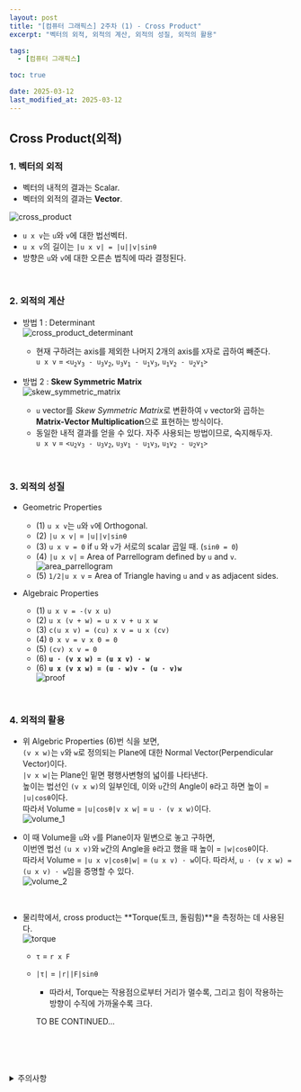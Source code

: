 ```yaml
---
layout: post
title: "[컴퓨터 그래픽스] 2주차 (1) - Cross Product"
excerpt: "벡터의 외적, 외적의 계산, 외적의 성질, 외적의 활용"

tags:
  - [컴퓨터 그래픽스]

toc: true

date: 2025-03-12
last_modified_at: 2025-03-12
---
```

## Cross Product(외적)
### 1. 벡터의 외적
- 벡터의 내적의 결과는 Scalar.
- 벡터의 외적의 결과는 **Vector**.  

![cross_product][def]  
- `u x v`는 `u`와 `v`에 대한 법선벡터.
- `u x v`의 길이는 `|u x v| = |u||v|sinθ`
- 방향은 `u`와 `v`에 대한 오른손 법칙에 따라 결정된다.  

<br>

### 2. 외적의 계산
- 방법 1 : Determinant  
![cross_product_determinant][def2]
  - 현재 구하려는 axis를 제외한 나머지 2개의 axis를 `X`자로 곱하여 빼준다.  
  `u x v` = `<u`<sub>`2`</sub>`v`<sub>`3`</sub>` - u`<sub>`3`</sub>`v`<sub>`2`</sub>, `u`<sub>`3`</sub>`v`<sub>`1`</sub>` - u`<sub>`1`</sub>`v`<sub>`3`</sub>, `u`<sub>`1`</sub>`v`<sub>`2`</sub>` - u`<sub>`2`</sub>`v`<sub>`1`</sub>`>`  


- 방법 2 : **Skew Symmetric Matrix**  
![skew_symmetric_matrix][def3]  
  - `u` vector를 *Skew Symmetric Matrix*로 변환하여 `v` vector와 곱하는 **Matrix-Vector Multiplication**으로 표현하는 방식이다.  
  - 동일한 내적 결과를 얻을 수 있다. 자주 사용되는 방법이므로, 숙지해두자.  
  `u x v` = `<u`<sub>`2`</sub>`v`<sub>`3`</sub>` - u`<sub>`3`</sub>`v`<sub>`2`</sub>, `u`<sub>`3`</sub>`v`<sub>`1`</sub>` - u`<sub>`1`</sub>`v`<sub>`3`</sub>, `u`<sub>`1`</sub>`v`<sub>`2`</sub>` - u`<sub>`2`</sub>`v`<sub>`1`</sub>`>`  

<br>


### 3. 외적의 성질
- Geometric Properties
    - (1) `u x v`는 `u`와 `v`에 Orthogonal.
    - (2) `|u x v|` = `|u||v|sinθ`
    - (3) `u x v = 0` if `u` 와 `v`가 서로의 scalar 곱일 때. (`sinθ = 0`)  
    - (4) `|u x v|` = Area of Parrellogram defined by `u` and `v`.  
    ![area_parrellogram][def4]
    - (5) `1/2|u x v` = Area of Triangle having `u` and `v` as adjacent sides.  

- Algebraic Properties
  - (1) `u x v = -(v x u)`  
  - (2) `u x (v + w) = u x v + u x w`  
  - (3) `c(u x v) = (cu) x v = u x (cv)`
  - (4) `0 x v = v x 0 = 0`  
  - (5) `(cv) x v = 0`  
  - (6) **`u · (v x w) = (u x v) · w`**  
  - (6) **`u x (v x w) = (u · w)v - (u · v)w`**  
  ![proof][def7]

<br>

### 4. 외적의 활용  
- 위 Algebric Properties (6)번 식을 보면,  
`(v x w)`는 `v`와 `w`로 정의되는 Plane에 대한 Normal Vector(Perpendicular Vector)이다.  
`|v x w|`는 Plane인 밑면 평행사변형의 넓이를 나타낸다.  
높이는 법선인 `(v x w)`의 일부인데, 이와 `u`간의 Angle이 `θ`라고 하면 높이 = `|u|cosθ`이다.  
따라서 Volume = `|u|cosθ|v x w|` = `u · (v x w)`이다.  
![volume_1][def6]  

- 이 때 Volume을 `u`와 `v`를 Plane이자 밑변으로 놓고 구하면,  
이번엔 법선 `(u x v)`와 `w`간의 Angle을 `θ`라고 했을 때 높이 = `|w|cosθ`이다.  
따라서 Volume = `|u x v|cosθ|w|` = `(u x v) · w`이다.
따라서, `u · (v x w) = (u x v) · w`임을 증명할 수 있다.  
![volume_2][def5]  

<br>

- 물리학에서, cross product는 **Torque(토크, 돌림힘)**을 측정하는 데 사용된다.  
![torque][def8]  
  - `τ` = `r x F`
  - `|τ|` = `|r||F|sinθ`
    - 따라서, Torque는 작용점으로부터 거리가 멀수록, 그리고 힘이 작용하는 방향이 수직에 가까울수록 크다.  

    TO BE CONTINUED...

<br>
<br>
<br>
<br>
<details>
<summary>주의사항</summary>
<div markdown="1">

이 포스팅은 강원대학교 김종민 교수님의 컴퓨터 그래픽스 수업을 들으며 내용을 정리 한 것입니다.  
수업 내용에 대한 저작권은 교수님께 있으니,  
다른 곳으로의 무분별한 내용 복사를 자제해 주세요.

</div>
</details> 

[def]: https://i.imgur.com/fOlTnUb.png
[def2]: https://i.imgur.com/iBp4KKe.png
[def3]: https://i.imgur.com/fHkofYf.png
[def4]: https://i.imgur.com/52eyr3W.png
[def5]: https://i.imgur.com/DDnXLbH.jpeg
[def6]: https://i.imgur.com/Eg7mfgC.png
[def7]: https://i.imgur.com/ir7Ssj3.jpeg
[def8]: https://i.imgur.com/VlAB2dv.png